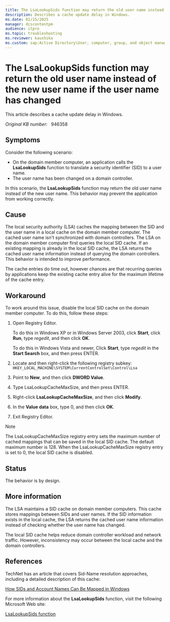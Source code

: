 ```yaml
---
title: The LsaLookupSids function may return the old user name instead of the new user name if the user name has changed
description: Describes a cache update delay in Windows.
ms.date: 01/15/2025
manager: dcscontentpm
audience: itpro
ms.topic: troubleshooting
ms.reviewer: kaushika
ms.custom: sap:Active Directory\User, computer, group, and object management, csstroubleshoot
---
```

# The LsaLookupSids function may return the old user name instead of the new user name if the user name has changed

This article describes a cache update delay in Windows.

_Original KB number:_ &nbsp; 946358

## Symptoms

Consider the following scenario:  

- On the domain member computer, an application calls the **LsaLookupSids** function to translate a security identifier (SID) to a user name.
- The user name has been changed on a domain controller.

In this scenario, the **LsaLookupSids** function may return the old user name instead of the new user name. This behavior may prevent the application from working correctly.

## Cause

The local security authority (LSA) caches the mapping between the SID and the user name in a local cache on the domain member computer. The cached user name isn't synchronized with domain controllers. The LSA on the domain member computer first queries the local SID cache. If an existing mapping is already in the local SID cache, the LSA returns the cached user name information instead of querying the domain controllers. This behavior is intended to improve performance.

The cache entries do time out, however chances are that recurring queries by applications keep the existing cache entry alive for the maximum lifetime of the cache entry.

## Workaround

To work around this issue, disable the local SID cache on the domain member computer. To do this, follow these steps:

1. Open Registry Editor.

   To do this in Windows XP or in Windows Server 2003, click **Start**, click **Run**, type *regedit*, and then click **OK**.

   To do this in Windows Vista and newer, Click **Start**, type *regedit* in the **Start Search** box, and then press ENTER.

2. Locate and then right-click the following registry subkey:  
   `HKEY_LOCAL_MACHINE\SYSTEM\CurrentControlSet\Control\Lsa`
3. Point to **New**, and then click **DWORD Value**.
4. Type LsaLookupCacheMaxSize, and then press ENTER.
5. Right-click **LsaLookupCacheMaxSize**, and then click **Modify**.
6. In the **Value data** box, type 0, and then click **OK**.
7. Exit Registry Editor.

> [!NOTE]
> The LsaLookupCacheMaxSize registry entry sets the maximum number of cached mappings that can be saved in the local SID cache. The default maximum number is 128. When the LsaLookupCacheMaxSize registry entry is set to 0, the local SID cache is disabled.

## Status

The behavior is by design.

## More information

The LSA maintains a SID cache on domain member computers. This cache stores mappings between SIDs and user names. If the SID information exists in the local cache, the LSA returns the cached user name information instead of checking whether the user name has changed.

The local SID cache helps reduce domain controller workload and network traffic. However, inconsistency may occur between the local cache and the domain controllers.

## References

TechNet has an article that covers Sid-Name resolution approaches, including a detailed description of this cache:

[How SIDs and Account Names Can Be Mapped in Windows](/previous-versions/windows/it-pro/windows-server-2008-R2-and-2008/ff428139(v=ws.10))  

For more information about the **LsaLookupSids** function, visit the following Microsoft Web site:

[LsaLookupSids function](/windows/win32/api/ntsecapi/nf-ntsecapi-lsalookupsids)
